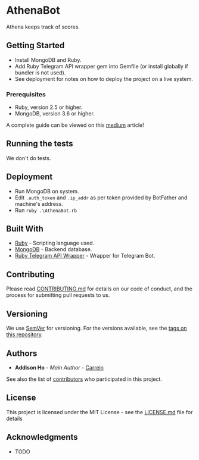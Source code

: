 # AthenaBot

Athena keeps track of scores.

## Getting Started

* Install MongoDB and Ruby.
* Add Ruby Telegram API wrapper gem into Gemfile (or install globally if bundler is not used).
* See deployment for notes on how to deploy the project on a live system.

### Prerequisites

* Ruby, version 2.5 or higher.
* MongoDB, version 3.6 or higher.

A complete guide can be viewed on this [medium](TODO) article!

## Running the tests

We don't do tests.

## Deployment

* Run MongoDB on system.
* Edit `.auth_token` and `.ip_addr` as per token provided by BotFather and machine's address.
* Run `ruby .\AthenaBot.rb`

## Built With

* [Ruby](https://www.ruby-lang.org/en/) - Scripting language used.
* [MongoDB](https://www.mongodb.com/) - Backend database.
* [Ruby Telegram API Wrapper](https://github.com/atipugin/telegram-bot-ruby) - Wrapper for Telegram Bot.

## Contributing

Please read [CONTRIBUTING.md](https://gist.github.com/PurpleBooth/b24679402957c63ec426) for details on our code of conduct, and the process for submitting pull requests to us.

## Versioning

We use [SemVer](http://semver.org/) for versioning. For the versions available, see the [tags on this repository](https://github.com/Carrein/AthenaBot). 

## Authors

* **Addison Ho** - *Main Author* - [Carrein](https://github.com/Carrein)

See also the list of [contributors](https://github.com/your/project/contributors) who participated in this project.

## License

This project is licensed under the MIT License - see the [LICENSE.md](LICENSE.md) file for details

## Acknowledgments

* TODO